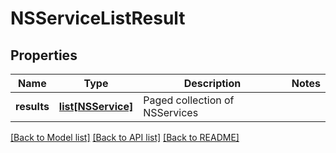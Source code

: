 # NSServiceListResult

## Properties
Name | Type | Description | Notes
------------ | ------------- | ------------- | -------------
**results** | [**list[NSService]**](NSService.md) | Paged collection of NSServices | 

[[Back to Model list]](../README.md#documentation-for-models) [[Back to API list]](../README.md#documentation-for-api-endpoints) [[Back to README]](../README.md)


